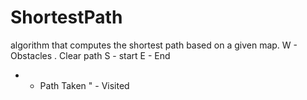 # ShortestPath
algorithm that computes the shortest path based on a given map.
W - Obstacles
. Clear path
S - start
E - End
* - Path Taken
" - Visited

